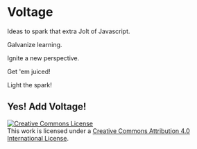 # Voltage
Ideas to spark that extra Jolt of Javascript.


<p>Galvanize learning.</p>
<p>Ignite a new perspective.</p>
<p>Get 'em juiced!</p>
<p>Light the spark!</p>

<h2>Yes! Add Voltage!</h2>

<a rel="license" href="http://creativecommons.org/licenses/by/4.0/"><img alt="Creative Commons License" style="border-width:0" src="https://i.creativecommons.org/l/by/4.0/88x31.png" /></a><br />This work is licensed under a <a rel="license" href="http://creativecommons.org/licenses/by/4.0/">Creative Commons Attribution 4.0 International License</a>.
